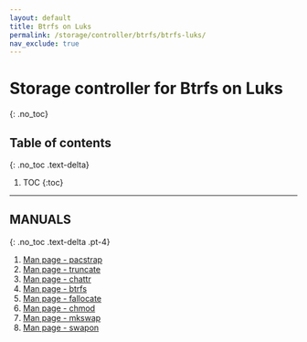 ```yaml
---
layout: default
title: Btrfs on Luks
permalink: /storage/controller/btrfs/btrfs-luks/
nav_exclude: true
---
```


# Storage controller for Btrfs on Luks
{: .no_toc}

## Table of contents
{: .no_toc .text-delta}

1. TOC
{:toc}

---

## MANUALS
{: .no_toc .text-delta .pt-4}

1. [Man page - pacstrap](https://jlk.fjfi.cvut.cz/arch/manpages/man/extra/arch-install-scripts/pacstrap.8.en)
1. [Man page - truncate](https://jlk.fjfi.cvut.cz/arch/manpages/man/core/coreutils/truncate.1.en)
1. [Man page - chattr](https://jlk.fjfi.cvut.cz/arch/manpages/man/core/e2fsprogs/chattr.1.en)
1. [Man page - btrfs](https://jlk.fjfi.cvut.cz/arch/manpages/man/core/btrfs-progs/btrfs.8.en)
1. [Man page - fallocate](https://jlk.fjfi.cvut.cz/arch/manpages/man/core/util-linux/fallocate.1.en)
1. [Man page - chmod](https://jlk.fjfi.cvut.cz/arch/manpages/man/core/coreutils/chmod.1.en)
1. [Man page - mkswap](https://jlk.fjfi.cvut.cz/arch/manpages/man/core/util-linux/mkswap.8.en)
1. [Man page - swapon](https://jlk.fjfi.cvut.cz/arch/manpages/man/core/man-pages/swapon.2.en)
